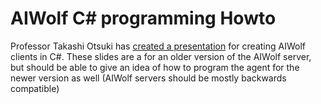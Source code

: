 # AIWolf C# programming Howto

Professor Takashi Otsuki has [created a presentation](https://www.slideshare.net/takots/how-to-make-an-artificial-intelligence-based-werewolf-agent-in-c-using-visual-studio)
for creating AIWolf clients in C#. These slides are a for an older version of
the AIWolf server, but should  be able to give an idea of how to program the
agent for the newer version  as well (AIWolf servers should be mostly backwards
compatible)

